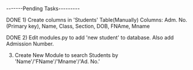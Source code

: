 -------Pending Tasks---------

DONE     1) Create columns in 'Students' Table(Manually) Columns: Adm. No.(Primary key), Name,              Class, Section, DOB, FNAme, Mname 


DONE     2) Edit modules.py to add 'new student' to database.
          Also add Admission Number.


3) Create New Module to search Students by 'Name'/'FName'/'Mname'/'Ad. No.'

